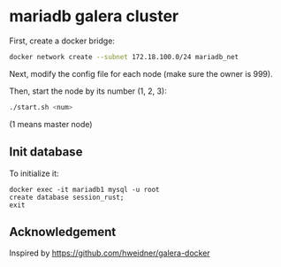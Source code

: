 # mariadb galera cluster

First, create a docker bridge:

```sh
docker network create --subnet 172.18.100.0/24 mariadb_net
```

Next, modify the config file for each node (make sure the owner is 999).

Then, start the node by its number (1, 2, 3):

```sh
./start.sh <num>
```

(1 means master node)


## Init database

To initialize it:

```
docker exec -it mariadb1 mysql -u root
create database session_rust;
exit
```

## Acknowledgement

Inspired by <https://github.com/hweidner/galera-docker>
